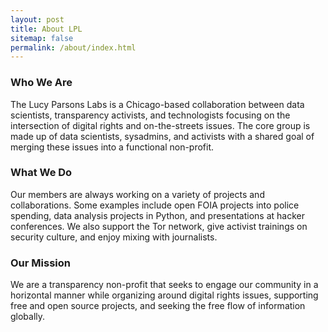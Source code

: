 ```yaml
---
layout: post
title: About LPL
sitemap: false
permalink: /about/index.html
---
```


### Who We Are
The Lucy Parsons Labs is a Chicago-based collaboration between data scientists, transparency activists, and technologists focusing on the intersection of digital rights and on-the-streets issues. The core group is made up of data scientists, sysadmins, and activists with a shared goal of merging these issues into a functional non-profit.

### What We Do
Our members are always working on a variety of projects and collaborations. Some examples include open FOIA projects into police spending, data analysis projects in Python, and presentations at hacker conferences. We also support the Tor network, give activist trainings on security culture, and enjoy mixing with journalists.

### Our Mission
We are a transparency non-profit that seeks to engage our community in a horizontal manner while organizing around digital rights issues, supporting free and open source projects, and seeking the free flow of information globally.
